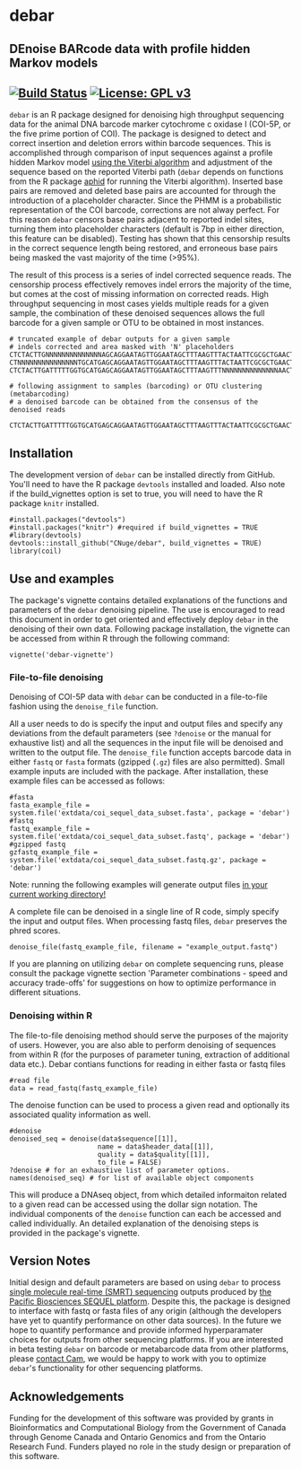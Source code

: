 # debar
## DEnoise BARcode data with profile hidden Markov models 
[![Build Status](https://travis-ci.com/CNuge/debar.svg?token=H6eQaqsE1kLqYX3zZ1Xz&branch=master)](https://travis-ci.com/CNuge/debar)
[![License: GPL v3](https://img.shields.io/badge/License-GPL%20v3-blue.svg)](http://www.gnu.org/licenses/gpl-3.0)
--------------------------------------------------------

`debar` is an R package designed for denoising high throughput sequencing data for the animal DNA barcode marker cytochrome c oxidase I (COI-5P, or the five prime portion of COI). The package is designed to detect and correct insertion and deletion errors within barcode sequences. This is accomplished through comparison of input sequences against a profile hidden Markov model [using the Viterbi algorithm](https://en.wikipedia.org/wiki/Viterbi_algorithm)  and adjustment of the sequence based on the reported Viterbi path (`debar` depends on functions from the R package [aphid](https://CRAN.R-project.org/package=aphid) for running the Viterbi algorithm). Inserted base pairs are removed and deleted base pairs are accounted for through the introduction of a placeholder character. Since the PHMM is a probabilistic representation of the COI barcode, corrections are not alway perfect. For this reason `debar` censors base pairs adjacent to reported indel sites, turning them into placeholder characters (default is 7bp in either direction, this feature can be disabled). Testing has shown that this censorship results in the correct sequence length being restored, and erroneous base pairs being masked the vast majority of the time (>95%). 

The result of this process is a series of indel corrected sequence reads. The censorship process effectively removes indel errors the majority of the time, but comes at the cost of missing information on corrected reads. High throughput sequencing in most cases yields multiple reads for a given sample, the combination of these denoised sequences allows the full barcode for a given sample or OTU to be obtained in most instances.

```
# truncated example of debar outputs for a given sample 
# indels corrected and area masked with 'N' placeholders
CTCTACTTGNNNNNNNNNNNNNNAGCAGGAATAGTTGGAATAGCTTTAAGTTTACTAATTCGCGCTGAACTAGGT
CTNNNNNNNNNNNNNNNTGCATGAGCAGGAATAGTTGGAATAGCTTTAAGTTTACTAATTCGCGCTGAACTAGGT
CTCTACTTGATTTTTGGTGCATGAGCAGGAATAGTTGGAATAGCTTTAAGTTTNNNNNNNNNNNNNNAACTAGGT

# following assignment to samples (barcoding) or OTU clustering (metabarcoding)
# a denoised barcode can be obtained from the consensus of the denoised reads 

CTCTACTTGATTTTTGGTGCATGAGCAGGAATAGTTGGAATAGCTTTAAGTTTACTAATTCGCGCTGAACTAGGT
```

## Installation

The development version of `debar` can be installed directly from GitHub. You'll need to have the R package `devtools` installed and loaded. Also note if the build_vignettes option is set to true, you will need to have the R package `knitr` installed.

```
#install.packages("devtools")
#install.packages("knitr") #required if build_vignettes = TRUE
#library(devtools) 
devtools::install_github("CNuge/debar", build_vignettes = TRUE)
library(coil)
```
## Use and examples

The package's vignette contains detailed explanations of the functions and parameters of the `debar` denoising pipeline. The use is encouraged to read this document in order to get oriented and effectively deploy `debar` in the denoising of their own data. Following package installation, the vignette can be accessed from within R through the following command:
```
vignette('debar-vignette')
```

### File-to-file denoising
Denoising of COI-5P data with `debar` can be conducted in a file-to-file fashion using the `denoise_file` function. 

All a user needs to do is specify the input and output files and specify any deviations from the default parameters (see `?denoise` or the manual for exhaustive list) and all the sequences in the input file will be denoised and written to the output file. The `denoise_file` function accepts barcode data in either `fastq` or `fasta` formats (gzipped (`.gz`) files are also permitted). Small example inputs are included with the package. After installation, these example files can be accessed as follows:

```
#fasta
fasta_example_file = system.file('extdata/coi_sequel_data_subset.fasta', package = 'debar')
#fastq
fastq_example_file = system.file('extdata/coi_sequel_data_subset.fastq', package = 'debar')
#gzipped fastq
gzfastq_example_file = system.file('extdata/coi_sequel_data_subset.fastq.gz', package = 'debar')
```
Note: running the following examples will generate output files [in your current working directory!](https://support.rstudio.com/hc/en-us/articles/200711843-Working-Directories-and-Workspaces)

A complete file can be denoised in a single line of R code, simply specify the input and output files. When processing fastq files, `debar` preserves the phred scores.
```
denoise_file(fastq_example_file, filename = "example_output.fastq")
```
If you are planning on utilizing `debar` on complete sequencing runs, please consult the package vignette section 'Parameter combinations - speed and accuracy trade-offs' for suggestions on how to optimize performance in different situations.

### Denoising within R

The file-to-file denoising method should serve the purposes of the majority of users. However, you are also able to perform denoising of sequences from within R (for the purposes of parameter tuning, extraction of additional data etc.). Debar contians functions for reading in either fasta or fastq files
```
#read file
data = read_fastq(fastq_example_file)
```
The denoise function can be used to process a given read and optionally its associated quality information as well.
```
#denoise
denoised_seq = denoise(data$sequence[[1]], 
                      name = data$header_data[[1]],
                      quality = data$quality[[1]], 
                      to_file = FALSE)
?denoise # for an exhaustive list of parameter options.
names(denoised_seq) # for list of available object components

```
This will produce a DNAseq object, from which detailed informaiton related to a given read can be accessed using the dollar sign notation. The individual components of the `denoise` function can each be accessed and called individually. An detailed explanation of the denoising steps is provided in the package's vignette.

## Version Notes

Initial design and default parameters are based on using `debar` to process [single molecule real-time (SMRT) sequencing](https://www.pacb.com/smrt-science/smrt-sequencing/) outputs produced by [the Pacific Biosciences SEQUEL platform](https://www.pacb.com/products-and-services/sequel-system/). Despite this, the package is designed to interface with fastq or fasta files of any origin (although the developers have yet to quantify performance on other data sources).
In the future we hope to quantify performance and provide informed hyperparamater choices for outputs from other sequencing platforms. If you are interested in beta testing `debar` on barcode or metabarcode data from other platforms, please [contact Cam](https://cnuge.github.io), we would be happy to work with you to optimize `debar`'s functionality for other sequencing platforms.

## Acknowledgements

Funding for the development of this software was provided by grants in Bioinformatics and Computational Biology from the Government of Canada through Genome Canada and Ontario Genomics and from the Ontario Research Fund. Funders played no role in the study design or preparation of this software.

